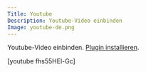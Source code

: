 ```yaml
---
Title: Youtube
Description: Youtube-Video einbinden
Image: youtube-de.png
---
```

Youtube-Video einbinden.
[Plugin installieren](https://github.com/datenstrom/yellow-plugins/tree/master/youtube).

[youtube fhs55HEl-Gc]
